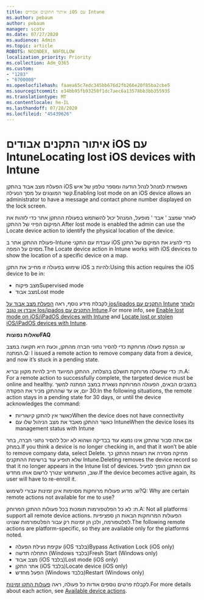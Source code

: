 ```yaml
---
title: איתור התקנים אבודים iOS עם Intune
ms.author: pebaum
author: pebaum
manager: scotv
ms.date: 07/27/2020
ms.audience: Admin
ms.topic: article
ROBOTS: NOINDEX, NOFOLLOW
localization_priority: Priority
ms.collection: Adm_O365
ms.custom:
- "1283"
- "6700008"
ms.openlocfilehash: faaea65c7edc345bb676d2fb266e20f85ba2cbe5
ms.sourcegitcommit: e34bb95fb93250f1dc7aec6a13578bb3bb355935
ms.translationtype: MT
ms.contentlocale: he-IL
ms.lasthandoff: 07/28/2020
ms.locfileid: "45439626"
---
```

# <a name="locating-lost-ios-devices-with-intune"></a><span data-ttu-id="1a783-102">איתור התקנים אבודים iOS עם Intune</span><span class="sxs-lookup"><span data-stu-id="1a783-102">Locating lost iOS devices with Intune</span></span>

<span data-ttu-id="1a783-103">הפעלת מצב אבוד בהתקן iOS מאפשרת למנהל לנהל הודעה ומספר טלפון של איש קשר המוצגים על מסך הנעילה.</span><span class="sxs-lookup"><span data-stu-id="1a783-103">Enabling lost mode on an iOS device allows an administrator to have a message and contact phone number displayed on the lock screen.</span></span>

<span data-ttu-id="1a783-104">לאחר שמצב ' אבד ' מופעל, המנהל יכול להשתמש בפעולת ההתקן אתר כדי לזהות את המיקום הפיזי של ההתקן.</span><span class="sxs-lookup"><span data-stu-id="1a783-104">After lost mode is enabled the admin can use the Locate device action to identify the physical location of the device.</span></span>

<span data-ttu-id="1a783-105">פעולת ההתקן אתר ב-Intune עובדת עם התקני iOS כדי להציג את המיקום של התקן מסוים על המפה.</span><span class="sxs-lookup"><span data-stu-id="1a783-105">The Locate device action in Intune works with iOS devices to show the location of a specific device on a map.</span></span>

<span data-ttu-id="1a783-106">שימוש בפעולה זו מחייב את התקן iOS להיות ב:</span><span class="sxs-lookup"><span data-stu-id="1a783-106">Using this action requires the iOS device to be in:</span></span>

- <span data-ttu-id="1a783-107">מצב פיקוח</span><span class="sxs-lookup"><span data-stu-id="1a783-107">Supervised mode</span></span>
- <span data-ttu-id="1a783-108">מצב אבוד</span><span class="sxs-lookup"><span data-stu-id="1a783-108">Lost mode</span></span>

<span data-ttu-id="1a783-109">לקבלת מידע נוסף, ראה [הפעלת מצב אבוד על ios/ipados התקנים עם Intune](https://docs.microsoft.com/intune/device-lost-mode) [ולאתר אובדן או נגנב Ios/ipados התקנים עם Intune](https://docs.microsoft.com/intune/device-locate).</span><span class="sxs-lookup"><span data-stu-id="1a783-109">For more info, see [Enable lost mode on iOS/iPadOS devices with Intune](https://docs.microsoft.com/intune/device-lost-mode) and [Locate lost or stolen iOS/iPadOS devices with Intune](https://docs.microsoft.com/intune/device-locate).</span></span>

<span data-ttu-id="1a783-110">**שאלות נפוצות**</span><span class="sxs-lookup"><span data-stu-id="1a783-110">**FAQ**</span></span>

<span data-ttu-id="1a783-111">ש: הנפקת פעולה מרוחקת כדי להסיר נתוני חברה מהתקן, וכעת היא תקועה במצב המתנה.</span><span class="sxs-lookup"><span data-stu-id="1a783-111">Q: I issued a remote action to remove company data from a device, and now it’s stuck in a pending state.</span></span>

<span data-ttu-id="1a783-112">ת: כדי שפעולה מרוחקת תושלם בהצלחה, ההתקן המיועד חייב להיות מקוון ובריא.</span><span class="sxs-lookup"><span data-stu-id="1a783-112">A: For a remote action to successfully complete, the targeted device must be online and healthy.</span></span> <span data-ttu-id="1a783-113">במצבים הבאים, הפעולה המרוחקת נשארת במצב המתנה למשך 30 יום, או עד שההתקן מכיר את הפקודה:</span><span class="sxs-lookup"><span data-stu-id="1a783-113">In the following situations, the remote action stays in a pending state for 30 days, or until the device acknowledges the command:</span></span>

- <span data-ttu-id="1a783-114">כאשר אין להתקן קישוריות</span><span class="sxs-lookup"><span data-stu-id="1a783-114">When the device does not have connectivity</span></span>
- <span data-ttu-id="1a783-115">כאשר ההתקן מאבד את מצב הניהול שלו עם Intune</span><span class="sxs-lookup"><span data-stu-id="1a783-115">When the device loses its management status with Intune</span></span>

<span data-ttu-id="1a783-116">אם אתה סבור שהתקן אינו נמצא עוד בבדיקה ושהוא לא יוכל להסיר נתוני חברה, בחר במחק.</span><span class="sxs-lookup"><span data-stu-id="1a783-116">If you think a device is no longer checking in, and that it won’t be able to remove company data, select Delete.</span></span> <span data-ttu-id="1a783-117">מחיקה מסירה את רשומת ההתקן כך שלא תופיע עוד ברשימת ההתקנים Intune.</span><span class="sxs-lookup"><span data-stu-id="1a783-117">Deleting removes the device record so that it no longer appears in the Intune list of devices.</span></span> <span data-ttu-id="1a783-118">אם ההתקן הופך לפעיל שוב, המשתמש יצטרך לרשום אותו מחדש.</span><span class="sxs-lookup"><span data-stu-id="1a783-118">If the device becomes active again, its user will have to re-enroll it.</span></span>

<span data-ttu-id="1a783-119">ש: מדוע פעולות מרוחקות מסוימות אינן זמינות עבורי לשימוש?</span><span class="sxs-lookup"><span data-stu-id="1a783-119">Q: Why are certain remote actions not available for me to use?</span></span>

<span data-ttu-id="1a783-120">ת: לא כל הפלטפורמות תומכות בכל פעולות ההתקן המרוחק.</span><span class="sxs-lookup"><span data-stu-id="1a783-120">A: Not all platforms support all remote device actions.</span></span> <span data-ttu-id="1a783-121">הפעולות המרוחקות הבאות הן ספציפיות לפלטפורמה, ולכן הן זמינות רק עבור הפלטפורמות שצוינו.</span><span class="sxs-lookup"><span data-stu-id="1a783-121">The following remote actions are platform-specific, so they are available only for the platforms noted.</span></span>

- <span data-ttu-id="1a783-122">עקיפת נעילת הפעלה (iOS בלבד)</span><span class="sxs-lookup"><span data-stu-id="1a783-122">Bypass Activation Lock (iOS only)</span></span>
- <span data-ttu-id="1a783-123">התחלה חדשה (Windows בלבד)</span><span class="sxs-lookup"><span data-stu-id="1a783-123">Fresh Start (Windows only)</span></span>
- <span data-ttu-id="1a783-124">מצב אבוד (iOS בלבד)</span><span class="sxs-lookup"><span data-stu-id="1a783-124">Lost mode (iOS only)</span></span>
- <span data-ttu-id="1a783-125">אתר התקן (iOS בלבד)</span><span class="sxs-lookup"><span data-stu-id="1a783-125">Locate device (iOS only)</span></span>
- <span data-ttu-id="1a783-126">הפעל מחדש (Windows בלבד)</span><span class="sxs-lookup"><span data-stu-id="1a783-126">Restart (Windows only)</span></span>

<span data-ttu-id="1a783-127">לקבלת פרטים נוספים אודות כל פעולה, ראה [פעולות התקן זמינות](https://docs.microsoft.com/intune/device-management#available-device-actions).</span><span class="sxs-lookup"><span data-stu-id="1a783-127">For more details about each action, see [Available device actions](https://docs.microsoft.com/intune/device-management#available-device-actions).</span></span>